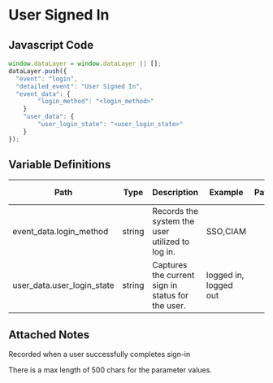 # User Signed In

### 

## Javascript Code
```js
window.dataLayer = window.dataLayer || [];
dataLayer.push({
  "event": "login",
  "detailed_event": "User Signed In",
  "event_data": {
        "login_method": "<login_method>"
    }
    "user_data": {
        "user_login_state": "<user_login_state>"
    }
});
```

## Variable Definitions

|Path|Type|Description|Example|Pattern|Min Length|Max Length|Minimum|Maximum|Multiple Of|
| --- | --- | --- | --- | --- | --- | --- | --- | --- | --- |
|event_data.login_method|string|Records the system the user utilized to log in.|SSO,CIAM|||||||
|user_data.user_login_state|string|Captures the current sign in status for the user.|logged in, logged out|||||||

## Attached Notes

<p>Recorded when a user successfully completes sign-in</p>
<p>There is a max length of 500 chars for the parameter values.</p>
